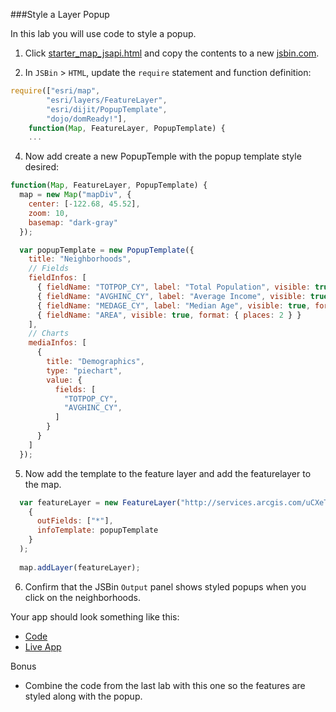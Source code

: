 ###Style a Layer Popup

In this lab you will use code to style a popup.

1. Click [starter_map_jsapi.html](src/starter_map_jsapi.html) and copy the contents to a new [jsbin.com](http://jsbin.com).

2. In `JSBin` > `HTML`, update the `require` statement and function definition:

  ```javascript
  require(["esri/map",
          "esri/layers/FeatureLayer",
          "esri/dijit/PopupTemplate",
          "dojo/domReady!"],
      function(Map, FeatureLayer, PopupTemplate) {
      ...
  ```

4. Now add create a new PopupTemple with the popup template style desired:

  ```javascript
  function(Map, FeatureLayer, PopupTemplate) {
    map = new Map("mapDiv", {
      center: [-122.68, 45.52],
      zoom: 10,
      basemap: "dark-gray"
    });

    var popupTemplate = new PopupTemplate({
      title: "Neighborhoods",
      // Fields
      fieldInfos: [
        { fieldName: "TOTPOP_CY", label: "Total Population", visible: true, format: { places: 0 } },
        { fieldName: "AVGHINC_CY", label: "Average Income", visible: true, format: { places: 0 } },
        { fieldName: "MEDAGE_CY", label: "Median Age", visible: true, format: { places: 0 } },
        { fieldName: "AREA", visible: true, format: { places: 2 } }
      ],
      // Charts
      mediaInfos: [
        {
          title: "Demographics",
          type: "piechart",
          value: { 
            fields: [ 
              "TOTPOP_CY", 
              "AVGHINC_CY", 
            ] 
          }
        }
      ]
    });
  ```
5. Now add the template to the feature layer and add the featurelayer to the map.

  ```javascript
    var featureLayer = new FeatureLayer("http://services.arcgis.com/uCXeTVveQzP4IIcx/arcgis/rest/services/PDX_Neighborhoods_Enriched/FeatureServer/0", 
      {
        outFields: ["*"],
        infoTemplate: popupTemplate
      }
    );
    
    map.addLayer(featureLayer);
  ```

6. Confirm that the JSBin `Output` panel shows styled popups when you click on the neighborhoods.

Your app should look something like this:
* [Code](src/style_simple_popup_jsapi.html)
* [Live App](http://esri.github.io/geodev-hackerlabs/develop/jsapi3/src/style_simple_popup_jsapi.html)

Bonus
* Combine the code from the last lab with this one so the features are styled along with the popup.